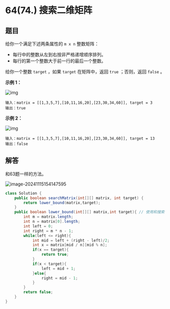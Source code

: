 # 64(74.) 搜索二维矩阵

## 题目

给你一个满足下述两条属性的 `m x n` 整数矩阵：

- 每行中的整数从左到右按非严格递增顺序排列。
- 每行的第一个整数大于前一行的最后一个整数。

给你一个整数 `target` ，如果 `target` 在矩阵中，返回 `true` ；否则，返回 `false` 。

 

**示例 1：**

![img](https://assets.leetcode.com/uploads/2020/10/05/mat.jpg)

```
输入：matrix = [[1,3,5,7],[10,11,16,20],[23,30,34,60]], target = 3
输出：true
```

**示例 2：**

![img](https://assets.leetcode-cn.com/aliyun-lc-upload/uploads/2020/11/25/mat2.jpg)

```
输入：matrix = [[1,3,5,7],[10,11,16,20],[23,30,34,60]], target = 13
输出：false
```

## 解答

和63题一样的方法。

![image-20241115154147595](https://panger-1330565050.cos.ap-beijing.myqcloud.com/202411151541832.png)

```java
class Solution {
    public boolean searchMatrix(int[][] matrix, int target) {
        return lower_bound(matrix,target);
    }
    public boolean lower_bound(int[][] matrix,int target){ // 使用和搜索插入位置一样的方法
        int m = matrix.length;
        int n = matrix[0].length;
        int left = 0;
        int right = m * n - 1;
        while(left <= right){
            int mid = left + (right - left)/2;
            int x = matrix[mid / n][mid % n];
            if(x == target){
                return true;
            }
            if(x < target){
                left = mid + 1;
            }else{
                right = mid - 1;
            }
        }
        return false;
    }
}
```

